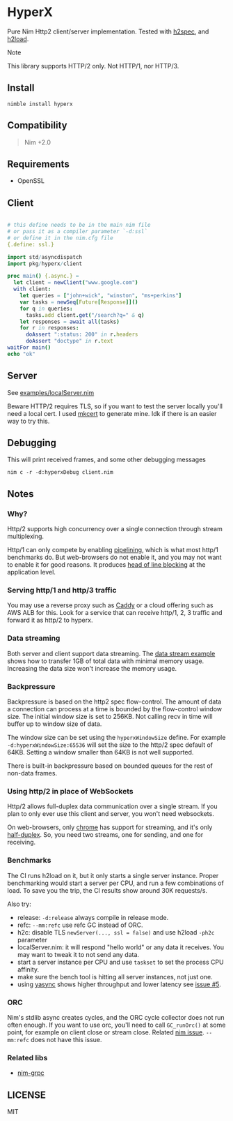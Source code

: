 # HyperX

Pure Nim Http2 client/server implementation. Tested with [h2spec](https://github.com/summerwind/h2spec), and [h2load](https://nghttp2.org/documentation/h2load-howto.html).

> [!NOTE]
> This library supports HTTP/2 only. Not HTTP/1, nor HTTP/3.

## Install

```
nimble install hyperx
```

## Compatibility

> Nim +2.0

## Requirements

- OpenSSL

## Client

```nim

# this define needs to be in the main nim file
# or pass it as a compiler parameter `-d:ssl`
# or define it in the nim.cfg file
{.define: ssl.}

import std/asyncdispatch
import pkg/hyperx/client

proc main() {.async.} =
  let client = newClient("www.google.com")
  with client:
    let queries = ["john+wick", "winston", "ms+perkins"]
    var tasks = newSeq[Future[Response]]()
    for q in queries:
      tasks.add client.get("/search?q=" & q)
    let responses = await all(tasks)
    for r in responses:
      doAssert ":status: 200" in r.headers
      doAssert "doctype" in r.text
waitFor main()
echo "ok"
```

## Server

See [examples/localServer.nim](https://github.com/nitely/nim-hyperx/blob/master/examples/localServer.nim)

Beware HTTP/2 requires TLS, so if you want to test the server locally you'll need a local cert. I used [mkcert](https://github.com/FiloSottile/mkcert) to generate mine. Idk if there is an easier way to try this.

## Debugging

This will print received frames, and some other debugging messages

```
nim c -r -d:hyperxDebug client.nim
```

## Notes

### Why?

Http/2 supports high concurrency over a single connection through stream multiplexing.

Http/1 can only compete by enabling [pipelining](https://en.wikipedia.org/wiki/HTTP_pipelining), which is what most http/1 benchmarks do. But web-browsers do not enable it, and you may not want to enable it for good reasons. It produces [head of line blocking](https://en.wikipedia.org/wiki/Head-of-line_blocking) at the application level.

### Serving http/1 and http/3 traffic

You may use a reverse proxy such as [Caddy](https://github.com/caddyserver/caddy) or a cloud offering such as AWS ALB for this. Look for a service that can receive http/1, 2, 3 traffic and forward it as http/2 to hyperx.

### Data streaming

Both server and client support data streaming. The [data stream example](https://github.com/nitely/nim-hyperx/blob/master/examples/dataStream.nim) shows how to transfer 1GB of total data with minimal memory usage. Increasing the data size won't increase the memory usage.

### Backpressure

Backpressure is based on the http2 spec flow-control. The amount of data a connection can process at a time is bounded by the flow-control window size. The initial window size is set to 256KB. Not calling recv in time will buffer up to window size of data.

The window size can be set using the `hyperxWindowSize` define. For example `-d:hyperxWindowSize:65536` will set the size to the http/2 spec default of 64KB. Setting a window smaller than 64KB is not well supported.

There is built-in backpressure based on bounded queues for the rest of non-data frames.

### Using http/2 in place of WebSockets

Http/2 allows full-duplex data communication over a single stream. If you plan to only ever use this client and server, you won't need websockets.

On web-browsers, only [chrome](https://caniuse.com/mdn-api_request_request_request_body_readablestream) has support for streaming, and it's only [half-duplex](https://github.com/whatwg/fetch/issues/1254). So, you need two streams, one for sending, and one for receiving.

### Benchmarks

The CI runs h2load on it, but it only starts a single server instance. Proper benchmarking would start a server per CPU, and run a few combinations of load. To save you the trip, the CI results show around 30K requests/s.

Also try:

- release: `-d:release` always compile in release mode.
- refc: `--mm:refc` use refc GC instead of ORC.
- h2c: disable TLS `newServer(..., ssl = false)` and use h2load `-ph2c` parameter
- localServer.nim: it will respond "hello world" or any data it receives. You may want to tweak it to not send any data.
- start a server instance per CPU and use `taskset` to set the process CPU affinity.
- make sure the bench tool is hitting all server instances, not just one.
- using [yasync](https://github.com/yglukhov/yasync) shows higher throughput and lower latency see [issue #5](https://github.com/nitely/nim-hyperx/issues/5#issuecomment-2480527542).

### ORC

Nim's stdlib async creates cycles, and the ORC cycle collector does not run often enough. If you want to use orc, you'll need to call `GC_runOrc()` at some point, for example on client close or stream close. Related [nim issue](https://github.com/nim-lang/Nim/issues/21631). `--mm:refc` does not have this issue.

### Related libs

- [nim-grpc](https://github.com/nitely/nim-grpc)

## LICENSE

MIT
